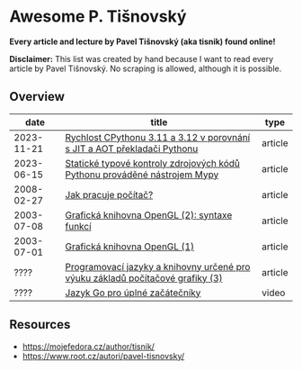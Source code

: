 # Awesome P. Tišnovský

**Every article and lecture by Pavel Tišnovský (aka tisnik) found online!**

**Disclaimer:** This list was created by hand because I want to read every article by Pavel Tišnovský. No scraping is allowed, although it is possible.

## Overview
| date       | title                                                                                                                                                                                 | type    |
|------------|---------------------------------------------------------------------------------------------------------------------------------------------------------------------------------------|---------|
| 2023-11-21 | [Rychlost CPythonu 3.11 a 3.12 v porovnání s JIT a AOT překladači Pythonu](https://www.root.cz/clanky/rychlost-cpythonu-3-11-a-3-12-v-porovnani-s-jit-a-aot-prekladaci-pythonu/)      | article |
| 2023-06-15 | [Statické typové kontroly zdrojových kódů Pythonu prováděné nástrojem Mypy](https://www.root.cz/clanky/staticke-typove-kontroly-zdrojovych-kodu-pythonu-provadene-nastrojem-mypy/)    | article |
| 2008-02-27 | [Jak pracuje počítač?](https://www.root.cz/clanky/jak-pracuje-pocitac/)                                                                                                               | article |
| 2003-07-08 | [Grafická knihovna OpenGL (2): syntaxe funkcí](https://www.root.cz/clanky/opengl-2-syntaxe-funkci/)                                                                                   | article |
| 2003-07-01 | [Grafická knihovna OpenGL (1)](https://www.root.cz/clanky/graficka-knihovna-opengl-1/)                                                                                                | article |
| ????       | [Programovací jazyky a knihovny určené pro výuku základů počítačové grafiky (3)](https://mojefedora.cz/programovaci-jazyky-a-knihovny-urcene-pro-vyuku-zakladu-pocitacove-grafiky-3/) | article |
| ????       | [Jazyk Go pro úplné začátečníky](https://www.youtube.com/watch?v=sca3Twh2tE0&ab_channel=InstallFest)                                                                                  | video   |

## Resources

- <https://mojefedora.cz/author/tisnik/>
- <https://www.root.cz/autori/pavel-tisnovsky/>
